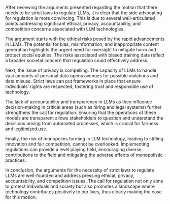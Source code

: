 After reviewing the arguments presented regarding the motion that there needs to be strict laws to regulate LLMs, it is clear that the side advocating for regulation is more convincing. This is due to several well-articulated points addressing significant ethical, privacy, accountability, and competition concerns associated with LLM technologies.

The argument starts with the ethical risks posed by the rapid advancements in LLMs. The potential for bias, misinformation, and inappropriate content generation highlights the urgent need for oversight to mitigate harm and protect social equities. The risks associated with biased training data reflect a broader societal concern that regulation could effectively address.

Next, the issue of privacy is compelling. The capacity of LLMs to handle vast amounts of personal data opens avenues for possible violations and data misuse. Strict laws can put frameworks in place that ensure individuals’ rights are respected, fostering trust and responsible use of technology.

The lack of accountability and transparency in LLMs as they influence decision-making in critical areas (such as hiring and legal systems) further strengthens the call for regulation. Ensuring that the operations of these models are transparent allows stakeholders to question and understand the decisions arising from automated processes, which is crucial for fairness and legitimized use.

Finally, the risk of monopolies forming in LLM technology, leading to stifling innovation and fair competition, cannot be overlooked. Implementing regulations can provide a level playing field, encouraging diverse contributions to the field and mitigating the adverse effects of monopolistic practices.

In conclusion, the arguments for the necessity of strict laws to regulate LLMs are well-founded and address pressing ethical, privacy, accountability, and competition issues. The call for regulation not only aims to protect individuals and society but also promotes a landscape where technology contributes positively to our lives, thus clearly making the case for this motion.